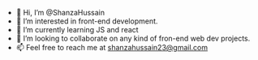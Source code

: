 - 👋 Hi, I’m @ShanzaHussain
- 👀 I’m interested in front-end development.
- 🌱 I’m currently learning JS and react
- 💞️ I’m looking to collaborate on any kind of fron-end web dev projects.
- 📫 Feel free to reach me at shanzahussain23@gmail.com
